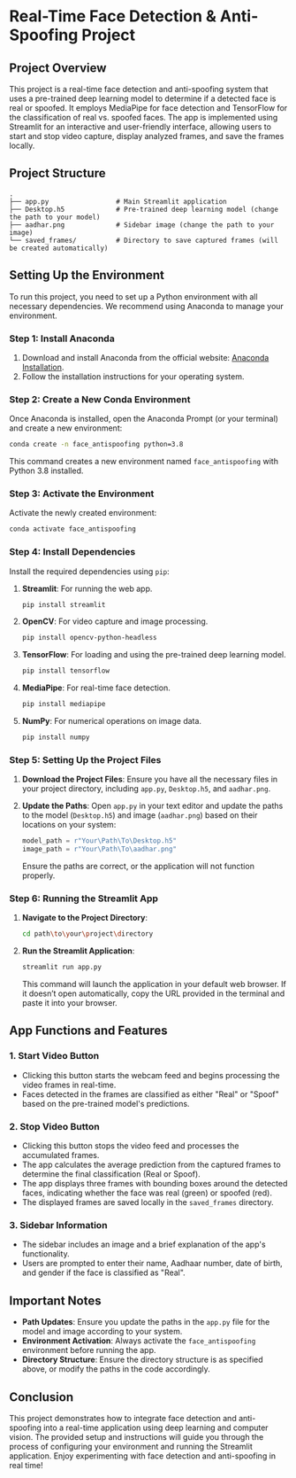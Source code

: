# **Real-Time Face Detection & Anti-Spoofing Project**

## **Project Overview**

This project is a real-time face detection and anti-spoofing system that uses a pre-trained deep learning model to determine if a detected face is real or spoofed. It employs MediaPipe for face detection and TensorFlow for the classification of real vs. spoofed faces. The app is implemented using Streamlit for an interactive and user-friendly interface, allowing users to start and stop video capture, display analyzed frames, and save the frames locally.

## **Project Structure**

```
.
├── app.py                 # Main Streamlit application
├── Desktop.h5             # Pre-trained deep learning model (change the path to your model)
├── aadhar.png             # Sidebar image (change the path to your image)
└── saved_frames/          # Directory to save captured frames (will be created automatically)
```

## **Setting Up the Environment**

To run this project, you need to set up a Python environment with all necessary dependencies. We recommend using Anaconda to manage your environment.

### **Step 1: Install Anaconda**

1. Download and install Anaconda from the official website: [Anaconda Installation](https://www.anaconda.com/products/distribution#download-section).
2. Follow the installation instructions for your operating system.

### **Step 2: Create a New Conda Environment**

Once Anaconda is installed, open the Anaconda Prompt (or your terminal) and create a new environment:

```bash
conda create -n face_antispoofing python=3.8
```

This command creates a new environment named `face_antispoofing` with Python 3.8 installed.

### **Step 3: Activate the Environment**

Activate the newly created environment:

```bash
conda activate face_antispoofing
```

### **Step 4: Install Dependencies**

Install the required dependencies using `pip`:

1. **Streamlit**: For running the web app.
   ```bash
   pip install streamlit
   ```

2. **OpenCV**: For video capture and image processing.
   ```bash
   pip install opencv-python-headless
   ```

3. **TensorFlow**: For loading and using the pre-trained deep learning model.
   ```bash
   pip install tensorflow
   ```

4. **MediaPipe**: For real-time face detection.
   ```bash
   pip install mediapipe
   ```

5. **NumPy**: For numerical operations on image data.
   ```bash
   pip install numpy
   ```

### **Step 5: Setting Up the Project Files**

1. **Download the Project Files**: Ensure you have all the necessary files in your project directory, including `app.py`, `Desktop.h5`, and `aadhar.png`.
   
2. **Update the Paths**: Open `app.py` in your text editor and update the paths to the model (`Desktop.h5`) and image (`aadhar.png`) based on their locations on your system:
   ```python
   model_path = r"Your\Path\To\Desktop.h5"
   image_path = r"Your\Path\To\aadhar.png"
   ```

   Ensure the paths are correct, or the application will not function properly.

### **Step 6: Running the Streamlit App**

1. **Navigate to the Project Directory**:
   ```bash
   cd path\to\your\project\directory
   ```

2. **Run the Streamlit Application**:
   ```bash
   streamlit run app.py
   ```

   This command will launch the application in your default web browser. If it doesn’t open automatically, copy the URL provided in the terminal and paste it into your browser.

## **App Functions and Features**

### **1. Start Video Button**
- Clicking this button starts the webcam feed and begins processing the video frames in real-time.
- Faces detected in the frames are classified as either "Real" or "Spoof" based on the pre-trained model's predictions.

### **2. Stop Video Button**
- Clicking this button stops the video feed and processes the accumulated frames.
- The app calculates the average prediction from the captured frames to determine the final classification (Real or Spoof).
- The app displays three frames with bounding boxes around the detected faces, indicating whether the face was real (green) or spoofed (red).
- The displayed frames are saved locally in the `saved_frames` directory.

### **3. Sidebar Information**
- The sidebar includes an image and a brief explanation of the app's functionality.
- Users are prompted to enter their name, Aadhaar number, date of birth, and gender if the face is classified as "Real".

## **Important Notes**

- **Path Updates**: Ensure you update the paths in the `app.py` file for the model and image according to your system.
- **Environment Activation**: Always activate the `face_antispoofing` environment before running the app.
- **Directory Structure**: Ensure the directory structure is as specified above, or modify the paths in the code accordingly.

## **Conclusion**

This project demonstrates how to integrate face detection and anti-spoofing into a real-time application using deep learning and computer vision. The provided setup and instructions will guide you through the process of configuring your environment and running the Streamlit application. Enjoy experimenting with face detection and anti-spoofing in real time!

